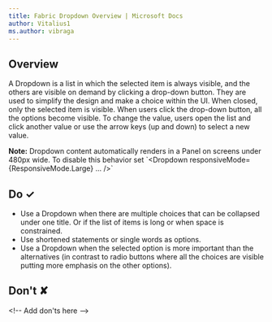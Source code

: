 ```yaml
---
title: Fabric Dropdown Overview | Microsoft Docs
author: Vitalius1
ms.author: vibraga
---
```


## Overview
A Dropdown is a list in which the selected item is always visible, and the others are visible on demand by clicking a drop-down button. They are used to simplify the design and make a choice within the UI. When closed, only the selected item is visible. When users click the drop-down button, all the options become visible. To change the value, users open the list and click another value or use the arrow keys (up and down) to select a new value.

**Note:** Dropdown content automatically renders in a Panel on screens under 480px wide. To disable this behavior set &#x60;&lt;Dropdown responsiveMode&#x3D;{ResponsiveMode.Large} ... &#x2F;&gt;&#x60;



## Do &#10003;
- Use a Dropdown when there are multiple choices that can be collapsed under one title. Or if the list of items is long or when space is constrained.
- Use shortened statements or single words as options.
- Use a Dropdown when the selected option is more important than the alternatives (in contrast to radio buttons where all the choices are visible putting more emphasis on the other options).


## Don't &#10008;
&lt;!-- Add don&#39;ts here --&gt;
